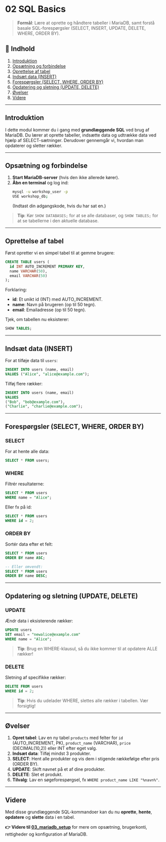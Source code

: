 # 02 SQL Basics

> **Formål**: Lære at oprette og håndtere tabeller i MariaDB, samt forstå basale SQL-forespørgsler (SELECT, INSERT, UPDATE, DELETE, WHERE, ORDER BY).

## 📝 Indhold
1. [Introduktion](#introduktion)
2. [Opsætning og forbindelse](#opsætning-og-forbindelse)
3. [Oprettelse af tabel](#oprettelse-af-tabel)
4. [Indsæt data (INSERT)](#indsæt-data-insert)
5. [Forespørgsler (SELECT, WHERE, ORDER BY)](#forespørgsler-select-where-order-by)
6. [Opdatering og sletning (UPDATE, DELETE)](#opdatering-og-sletning-update-delete)
7. [Øvelser](#øvelser)
8. [Videre](#videre)

---

## Introduktion
I dette modul kommer du i gang med **grundlæggende SQL** ved brug af MariaDB. Du lærer at oprette tabeller, indsætte data og udtrække data ved hjælp af SELECT-sætninger. Derudover gennemgår vi, hvordan man opdaterer og sletter rækker.

---

## Opsætning og forbindelse

1. **Start MariaDB-server** (hvis den ikke allerede kører).
2. **Åbn en terminal** og log ind:
   ```bash
   mysql -u workshop_user -p
   USE workshop_db;
   ```
   (Indtast din adgangskode, hvis du har sat en.)

> **Tip**: Kør `SHOW DATABASES;` for at se alle databaser, og `SHOW TABLES;` for at se tabellerne i den aktuelle database.

---

## Oprettelse af tabel

Først opretter vi en simpel tabel til at gemme brugere:
```sql
CREATE TABLE users (
  id INT AUTO_INCREMENT PRIMARY KEY,
  name VARCHAR(50),
  email VARCHAR(50)
);
```
Forklaring:
- **id**: Et unikt id (INT) med AUTO_INCREMENT.
- **name**: Navn på brugeren (op til 50 tegn).
- **email**: Emailadresse (op til 50 tegn).

Tjek, om tabellen nu eksisterer:
```sql
SHOW TABLES;
```

---

## Indsæt data (INSERT)

For at tilføje data til `users`:
```sql
INSERT INTO users (name, email)
VALUES ("Alice", "alice@example.com");
```

Tilføj flere rækker:
```sql
INSERT INTO users (name, email)
VALUES
("Bob", "bob@example.com"),
("Charlie", "charlie@example.com");
```

---

## Forespørgsler (SELECT, WHERE, ORDER BY)

### SELECT

For at hente alle data:
```sql
SELECT * FROM users;
```

### WHERE

Filtrér resultaterne:
```sql
SELECT * FROM users
WHERE name = "Alice";
```

Eller fx på id:
```sql
SELECT * FROM users
WHERE id = 2;
```

### ORDER BY

Sortér data efter et felt:
```sql
SELECT * FROM users
ORDER BY name ASC;

-- Eller omvendt:
SELECT * FROM users
ORDER BY name DESC;
```

---

## Opdatering og sletning (UPDATE, DELETE)

### UPDATE

Ændr data i eksisterende rækker:
```sql
UPDATE users
SET email = "newalice@example.com"
WHERE name = "Alice";
```

> **Tip**: Brug en WHERE-klausul, så du ikke kommer til at opdatere ALLE rækker!

### DELETE

Sletning af specifikke rækker:
```sql
DELETE FROM users
WHERE id = 2;
```

> **Tip**: Hvis du udelader WHERE, slettes alle rækker i tabellen. Vær forsigtig!

---

## Øvelser
1. **Opret tabel**: Lav en ny tabel `products` med felter for `id` (AUTO_INCREMENT, PK), `product_name` (VARCHAR), `price` (DECIMAL(10,2)) eller INT efter eget valg.
2. **Indsæt data**: Tilføj mindst 3 produkter.
3. **SELECT**: Hent alle produkter og vis dem i stigende rækkefølge efter pris (ORDER BY).
4. **UPDATE**: Skift navnet på et af dine produkter.
5. **DELETE**: Slet et produkt.
6. **Tilvalg**: Lav en søgeforespørgsel, fx `WHERE product_name LIKE "%navn%"`.

---

## Videre
Med disse grundlæggende SQL-kommandoer kan du nu **oprette**, **hente**, **opdatere** og **slette** data i en tabel.

**👉 Videre til [03_mariadb_setup](../03_mariadb_setup/README.md)** for mere om opsætning, brugerkonti, rettigheder og konfiguration af MariaDB.

